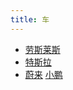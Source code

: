 ```yaml
---
title: 车
---
```

* [劳斯莱斯](../r/rolls-royce.md)
* [特斯拉](../t/tesla.md)
* [蔚来](../n/nio.md) [小鹏](../x/xiaopeng.md)
